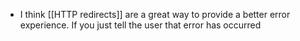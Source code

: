 - I think [[HTTP redirects]] are a great way to provide a better error experience. If you just tell the user that error has occurred